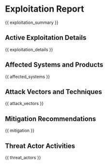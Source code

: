 # Exploitation Report

{{ exploitation_summary }}

## Active Exploitation Details

{{ exploitation_details }}

## Affected Systems and Products

{{ affected_systems }}

## Attack Vectors and Techniques

{{ attack_vectors }}

## Mitigation Recommendations

{{ mitigation }}

## Threat Actor Activities

{{ threat_actors }} 